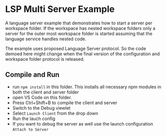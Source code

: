 # LSP Multi Server Example

A language server example that demonstrates how to start a server per workspace folder. If the workspace has nested workspace folders only a server for the outer most workspace folder is started assuming that the language service handles nested code.

The example uses proposed Language Server protocol. So the code demoed here might change when the final version of the configuration and workspace folder protocol is released.

## Compile and Run

- run `npm install` in this folder. This installs all necessary npm modules in both the client and server folder
- open VS Code on this folder.
- Press Ctrl+Shift+B to compile the client and server
- Switch to the Debug viewlet
- Select `Launch Client` from the drop down
- Run the lauch config
- If you want to debug the server as well use the launch configuration `Attach to Server`